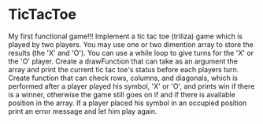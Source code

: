 # TicTacToe
My first functional game!!!
Implement a tic tac toe (triliza) game which is played by two players.
You may use one or two dimention array to store the results (the 'X' and 'O').
You can use a while loop to give turns for the 'X' or the 'O' player.
Create a drawFunction that can take as an argument the array and print the current tic tac toe's status before each players turn.
Create function that can check rows, columns, and diagonals, which is performed after a player played his symbol,
'X' or 'O', and prints win if there is a winner, otherwise the game still goes on if and if there is available position in the array.
If a player placed his symbol in an occupied position print an error message and let him play again.
